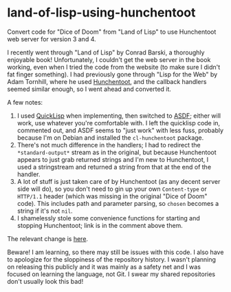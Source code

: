 # land-of-lisp-using-hunchentoot
Convert code for "Dice of Doom" from "Land of Lisp" to use Hunchentoot web server for version 3 and 4.

I recently went through "Land of Lisp" by Conrad Barski, a thoroughly enjoyable book! Unfortunately, I couldn't get the web server
in the book working, even when I tried the code from the website (to make sure I didn't fat finger something). I had previously
gone through "Lisp for the Web" by Adam Tornhill, where he used [Hunchentoot](https://edicl.github.io/hunchentoot/), and the callback
handlers seemed similar enough, so I went ahead and converted it.

A few notes:

1. I used [QuickLisp](https://www.quicklisp.org/) when implementing, then switched to [ASDF](https://common-lisp.net/project/asdf/); either
will work, use whatever you're comfortable with. I left the quicklisp code in, commented out, and ASDF seems to "just work" with less fuss,
probably because I'm on Debian and installed the `cl-hunchentoot` package.
2. There's not much difference in the handlers; I had to redirect the `*standard-output*` stream as in the original, but because Hunchentoot
appears to just grab returned strings and I'm new to Hunchentoot, I used a stringstream and returned a string from that at the end of the 
handler.
3. A lot of stuff is just taken care of by Hunchentoot (as any decent server side will do), so you don't need to gin up your own
`Content-type` or `HTTP/1.1` header (which was missing in the original "Dice of Doom" code). This includes path and parameter parsing, so 
`chosen` becomes a string if it's not `nil`.
4. I shamelessly stole some convenience functions for starting and stopping Hunchentoot; link is in the comment above them.

The relevant change is [here](https://github.com/npsimons/land-of-lisp-using-hunchentoot/commit/7f58d230589dcdefdd1948160caca53ed1eb96c3).

Beware! I am learning, so there may still be issues with this code. I also have to apologize for the sloppiness of the repository history.
I wasn't planning on releasing this publicly and it was mainly as a safety net and I was focused on learning the language, not Git. I swear
my shared repositories don't usually look this bad!
